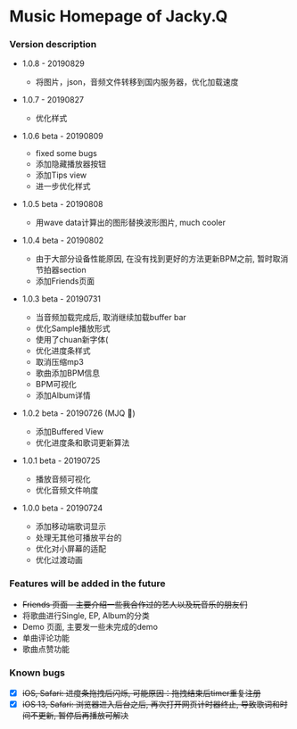 # Music Homepage of Jacky.Q

### Version description

- 1.0.8 - 20190829
  - 将图片，json，音频文件转移到国内服务器，优化加载速度

- 1.0.7 - 20190827
  - 优化样式

- 1.0.6 beta - 20190809
  - fixed some bugs
  - 添加隐藏播放器按钮
  - 添加Tips view
  - 进一步优化样式

- 1.0.5 beta - 20190808
  - 用wave data计算出的图形替换波形图片, much cooler

- 1.0.4 beta - 20190802
  - 由于大部分设备性能原因, 在没有找到更好的方法更新BPM之前, 暂时取消节拍器section
  - 添加Friends页面

- 1.0.3 beta - 20190731
  - 当音频加载完成后, 取消继续加载buffer bar
  - 优化Sample播放形式
  - 使用了chuan新字体(
  - 优化进度条样式
  - 取消压缩mp3
  - 歌曲添加BPM信息
  - BPM可视化
  - 添加Album详情

- 1.0.2 beta - 20190726 (MJQ 🎂)
  - 添加Buffered View
  - 优化进度条和歌词更新算法

- 1.0.1 beta - 20190725
  - 播放音频可视化
  - 优化音频文件响度

- 1.0.0 beta - 20190724
  - 添加移动端歌词显示
  - 处理无其他可播放平台的
  - 优化对小屏幕的适配
  - 优化过渡动画

### Features will be added in the future

- ~~Friends 页面 - 主要介绍一些我合作过的艺人以及玩音乐的朋友们~~
- 将歌曲进行Single, EP, Album的分类
- Demo 页面, 主要发一些未完成的demo
- 单曲评论功能
- 歌曲点赞功能

### Known bugs

- [x] ~~iOS, Safari: 进度条拖拽后闪烁, 可能原因：拖拽结束后timer重复注册~~
- [x] ~~iOS 13, Safari: 浏览器进入后台之后, 再次打开网页计时器终止, 导致歌词和时间不更新, 暂停后再播放可解决~~
